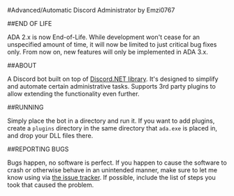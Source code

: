 #Advanced/Automatic Discord Administrator by Emzi0767

##END OF LIFE

ADA 2.x is now End-of-Life. While development won't cease for an unspecified amount of time, it will now be limited to just critical bug fixes only. From now on, new features will only be implemented in ADA 3.x.

##ABOUT

A Discord bot built on top of [Discord.NET library](https://github.com/RogueException/Discord.Net). It's designed to simplify and automate certain administrative tasks. Supports 3rd party plugins to allow extending the functionality even further.

##RUNNING

Simply place the bot in a directory and run it. If you want to add plugins, create a `plugins` directory in the same directory that `ada.exe` is placed in, and drop your DLL files there.

##REPORTING BUGS

Bugs happen, no software is perfect. If you happen to cause the software to crash or otherwise behave in an unintended manner, make sure to let me know using via [the issue tracker](https://github.com/Emzi0767/Discord-ADA-Bot/issues). If possible, include the list of steps you took that caused the problem.